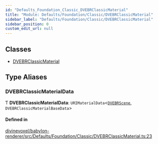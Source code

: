 ```yaml
---
id: "Defaults_Foundation_Classic_DVEBRClassicMaterial"
title: "Module: Defaults/Foundation/Classic/DVEBRClassicMaterial"
sidebar_label: "Defaults/Foundation/Classic/DVEBRClassicMaterial"
sidebar_position: 0
custom_edit_url: null
---
```


## Classes

- [DVEBRClassicMaterial](../classes/Defaults_Foundation_Classic_DVEBRClassicMaterial.DVEBRClassicMaterial.md)

## Type Aliases

### DVEBRClassicMaterialData

Ƭ **DVEBRClassicMaterialData**: `URIMaterialData`\<[`DVEBRScene`](../classes/Scene_DVEBRScene.DVEBRScene.md), `DVEBRClassicMaterialBaseData`\>

#### Defined in

[divinevoxel/babylon-renderer/src/Defaults/Foundation/Classic/DVEBRClassicMaterial.ts:23](https://github.com/lucasdamianjohnson/DivineVoxelEngine/blob/596fa7391478620ed460dfb4856ff0a763b91c49/divinevoxel/babylon-renderer/src/Defaults/Foundation/Classic/DVEBRClassicMaterial.ts#L23)
